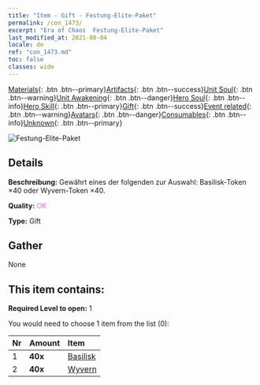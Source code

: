 ```yaml
---
title: "Item - Gift - Festung-Elite-Paket"
permalink: /con_1473/
excerpt: "Era of Chaos  Festung-Elite-Paket"
last_modified_at: 2021-08-04
locale: de
ref: "con_1473.md"
toc: false
classes: wide
---
```

 [Materials](/ItemsDE/){: .btn .btn--primary}[Artifacts](/ItemsDE/Artifacts/){: .btn .btn--success}[Unit Soul](/ItemsDE/UnitSoul/){: .btn .btn--warning}[Unit Awakening](/ItemsDE/UnitAwakening/){: .btn .btn--danger}[Hero Soul](/ItemsDE/HeroSoul/){: .btn .btn--info}[Hero Skill](/ItemsDE/HeroSkill/){: .btn .btn--primary}[Gift](/ItemsDE/Gift/){: .btn .btn--success}[Event related](/ItemsDE/Events/){: .btn .btn--warning}[Avatars](/ItemsDE/Avatars/){: .btn .btn--danger}[Consumables](/ItemsDE/Consumables/){: .btn .btn--info}[Unknown](/ItemsDE/Unknown/){: .btn .btn--primary}

 ![Festung-Elite-Paket](/images/t/i_907087.png)

## Details
 **Beschreibung:** Gewährt eines der folgenden zur Auswahl: Basilisk-Token ×40 oder Wyvern-Token ×40.

 **Quality:** <span style="color: #DA70D6">OK</span>

 **Type:** Gift

## Gather

  None

## This item contains:

 **Required Level to open:** 1

 You would need to choose 1 item from the list (0):

  | Nr | Amount |     Item    |
  |:---|:-------|:------------|
  | 1 |  **40x** | [Basilisk](/ItemsDE/unt_256/) |  | 
  | 2 |  **40x** | [Wyvern](/ItemsDE/unt_258/) |  | 
